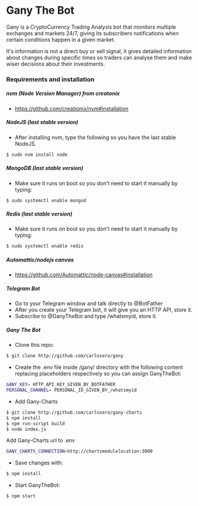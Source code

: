 # Gany The Bot


Gany is a CryptoCurrency Trading Analysis bot that monitors multiple exchanges and markets 24/7, giving its subscribers notifications when certain conditions happen in a given market.

It's information is not a direct buy or sell signal, it gives detailed information about changes during specific times so traders can analyse them and make wiser decisions about their investments.


### Requirements and installation

##### nvm (Node Version Manager) from creatonix

- https://github.com/creationix/nvm#installation

##### NodeJS (last stable version)

- After installing nvm, type the following so you have the last stable NodeJS.
```sh
$ sudo nvm install node
```

##### MongoDB (last stable version)

- Make sure it runs on boot so you don't need to start it manually by typing:
```sh
$ sudo systemctl enable mongod
```

##### Redis (last stable version)

- Make sure it runs on boot so you don't need to start it manually by typing:
```sh
$ sudo systemctl enable redis
```

##### Automattic/nodejs canvas

- https://github.com/Automattic/node-canvas#installation

##### Telegram Bot

- Go to your Telegram window and talk directly to @BotFather
- After you create your Telegram bot, it will give you an HTTP API, store it.
- Subscribe to @GanyTheBot and type /whatsmyid, store it.

##### Gany The Bot

- Clone this repo:
```sh
$ git clone http://github.com/carlosero/gany
```
- Create the .env file inside /gany/ directory with the following content replacing placeholders respectively so you can assign GanyTheBot:

```sh
GANY_KEY= HTTP_API_KEY_GIVEN_BY_BOTFATHER
PERSONAL_CHANNEL= PERSONAL_ID_GIVEN_BY_/whatsmyid
```

- Add Gany-Charts

```sh
$ git clone http://github.com/carlosero/gany-charts
$ npm install
$ npm run-script build
$ node index.js
```

Add Gany-Charts url to .env
```sh
GANY_CHARTS_CONNECTION=http://chartsmodulelocation:3000
```

- Save changes with:
```sh
$ npm install
```

- Start GanyTheBot:
```sh
$ npm start
```
